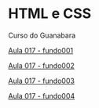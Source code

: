 # HTML e CSS
 Curso do Guanabara

<a href="https://eliudebsantos.github.io/HTML-e-CSS/ex017-TrabalhandoImagens/fundo001"> Aula 017 - fundo001 </a>

<a href="https://eliudebsantos.github.io/HTML-e-CSS/ex017-TrabalhandoImagens/fundo002"> Aula 017 - fundo002 </a>

<a href="https://eliudebsantos.github.io/HTML-e-CSS/ex017-TrabalhandoImagens/fundo003"> Aula 017 - fundo003 </a>

<a href="https://eliudebsantos.github.io/HTML-e-CSS/ex017-TrabalhandoImagens/fundo004"> Aula 017 - fundo004 </a>

